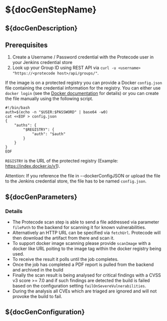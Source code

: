 # ${docGenStepName}

## ${docGenDescription}

## Prerequisites

1. Create a Username / Password credential with the Protecode user in your Jenkins credential store
1. Look up your Group ID using REST API via `curl -u <username> "https://<protecode host>/api/groups/"`.

If the image is on a protected registry you can provide a Docker `config.json` file containing the credential information for the registry.
You can either use `docker login` (see the [Docker documentation](https://docs.docker.com/engine/reference/commandline/login/) for details) or you can create the file manually using the following script.

```shell
#!/bin/bash
auth=$(echo -n "$USER:$PASSWORD" | base64 -w0)
cat <<EOF > config.json
{
    "auths": {
        "$REGISTRY": {
            "auth": "$auth"
        }
    }
}
EOF
```

`REGISTRY` is the URL of the protected registry (Example: https://index.docker.io/v1).

Attention: If you reference the file in --dockerConfigJSON or upload the file to the Jenkins credential store, the file has to be named `config.json`.

## ${docGenParameters}

### Details

* The Protecode scan step is able to send a file addressed via parameter `filePath` to the backend for scanning it for known vulnerabilities.
* Alternatively an HTTP URL can be specified via `fetchUrl`. Protecode will then download the artifact from there and scan it.
* To support docker image scanning please provide `scanImage` with a docker like URL poiting to the image tag within the docker registry being used.
* To receive the result it polls until the job completes.
* Once the job has completed a PDF report is pulled from the backend and archived in the build
* Finally the scan result is being analysed for critical findings with a CVSS v3 score >= 7.0 and if such findings are detected the build is failed based on the configuration setting `failOnSevereVulnerabilities`.
* During the analysis all CVEs which are triaged are ignored and will not provoke the build to fail.

## ${docGenConfiguration}

